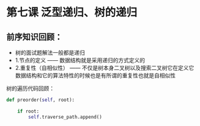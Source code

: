# 第七课 泛型递归、树的递归



## 前序知识回顾：

* 树的面试题解法一般都是递归
* 1.节点的定义 —— 数据结构就是采用递归的方式定义的
* 2.重复性（自相似性） —— 不仅是树本身二叉树以及搜索二叉树它在定义它数据结构和它的算法特性的时候也是有所谓的重复性也就是自相似性

树的遍历代码回顾：

~~~python
def preorder(self, root):
    
    if root:
        self.traverse_path.append()
~~~

